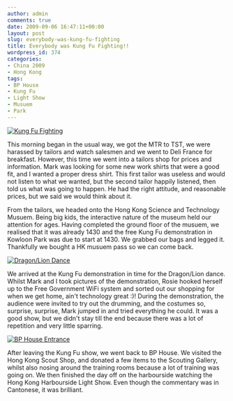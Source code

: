 ```yaml
---
author: admin
comments: true
date: 2009-09-06 16:47:11+00:00
layout: post
slug: everybody-was-kung-fu-fighting
title: Everybody was Kung Fu Fighting!!
wordpress_id: 374
categories:
- China 2009
- Hong Kong
tags:
- BP House
- Kung Fu
- Light Show
- Musuem
- Park
---
```


[![Kung Fu Fighting](http://travel.perry-online.me.uk/files/2012/08/sfpgMjAwOS8yMDA5LjA4LjA1IC0gMjAwOS4wOS4xMSBUb3VyIG9mIENoaW5hLzIwMDkuMDguMzEgLSAyMDA5LjA5LjExIEhvbmcgS29uZy8qSU1HXzQ5MzguSlBHKippbWFnZSoqOTY3Yzc0NzgzODg0YWRkZmUyMzdkODlmMjc3YmMyM2Uamp-300x199.jpg)](http://travel.perry-online.me.uk/files/2012/08/sfpgMjAwOS8yMDA5LjA4LjA1IC0gMjAwOS4wOS4xMSBUb3VyIG9mIENoaW5hLzIwMDkuMDguMzEgLSAyMDA5LjA5LjExIEhvbmcgS29uZy8qSU1HXzQ5MzguSlBHKippbWFnZSoqOTY3Yzc0NzgzODg0YWRkZmUyMzdkODlmMjc3YmMyM2Uamp.jpg)


This morning began in the usual way, we got the MTR to TST, we were harassed by tailors and watch salesmen and we went to Deli France for breakfast. However, this time we went into a tailors shop for prices and information. Mark was looking for some new work shirts that were a good fit, and I wanted a proper dress shirt. This first tailor was useless and would not listen to what we wanted, but the second tailor happily listened, then told us what was going to happen. He had the right attitude, and reasonable prices, but we said we would think about it.

From the tailors, we headed onto the Hong Kong Science and Technology Musuem. Being big kids, the interactive nature of the museum held our attention for ages. Having completed the ground floor of the musuem, we realised that it was already 1430 and the free Kung Fu demonstration in Kowloon Park was due to start at 1430. We grabbed our bags and legged it. Thankfully we bought a HK musuem pass so we can come back.


[![Dragon/Lion Dance](http://travel.perry-online.me.uk/files/2012/08/sfpgMjAwOS8yMDA5LjA4LjA1IC0gMjAwOS4wOS4xMSBUb3VyIG9mIENoaW5hLzIwMDkuMDguMzEgLSAyMDA5LjA5LjExIEhvbmcgS29uZy8qSU1HXzQ4OTUuSlBHKippbWFnZSoqNDI5YTM5YmNhZDA3MmNiMzE3YjllY2JhZjQ3NDFjN2Uamp-199x300.jpg)](http://travel.perry-online.me.uk/files/2012/08/sfpgMjAwOS8yMDA5LjA4LjA1IC0gMjAwOS4wOS4xMSBUb3VyIG9mIENoaW5hLzIwMDkuMDguMzEgLSAyMDA5LjA5LjExIEhvbmcgS29uZy8qSU1HXzQ4OTUuSlBHKippbWFnZSoqNDI5YTM5YmNhZDA3MmNiMzE3YjllY2JhZjQ3NDFjN2Uamp.jpg)


We arrived at the Kung Fu demonstration in time for the Dragon/Lion dance. Whilst Mark and I took pictures of the demonstration, Rosie hooked herself up to the Free Government WiFi system and sorted out our shopping for when we get home, ain't technology great :)! During the demonstration, the audience were invited to try out the drumming, and the costumes so, surprise, surprise, Mark jumped in and tried everything he could. It was a good show, but we didn't stay till the end because there was a lot of repetition and very little sparring.


[![BP House Entrance](http://travel.perry-online.me.uk/files/2012/08/sfpgMjAwOS8yMDA5LjA4LjA1IC0gMjAwOS4wOS4xMSBUb3VyIG9mIENoaW5hLzIwMDkuMDguMzEgLSAyMDA5LjA5LjExIEhvbmcgS29uZy8qSU1HXzQ5NTUuSlBHKippbWFnZSoqMzY3MzgwM2Y2ODBlNDFhMDUxNDdlYWUzOTdmMDNiM2Qamp-300x199.jpg)](http://travel.perry-online.me.uk/files/2012/08/sfpgMjAwOS8yMDA5LjA4LjA1IC0gMjAwOS4wOS4xMSBUb3VyIG9mIENoaW5hLzIwMDkuMDguMzEgLSAyMDA5LjA5LjExIEhvbmcgS29uZy8qSU1HXzQ5NTUuSlBHKippbWFnZSoqMzY3MzgwM2Y2ODBlNDFhMDUxNDdlYWUzOTdmMDNiM2Qamp.jpg)


After leaving the Kung Fu show, we went back to BP House. We visited the Hong Kong Scout Shop, and donated a few items to the Scouting Gallery, whilst also nosing around the training rooms because a lot of training was going on. We then finished the day off on the harbourside watching the Hong Kong Harbourside Light Show. Even though the commentary was in Cantonese, it was brilliant.
